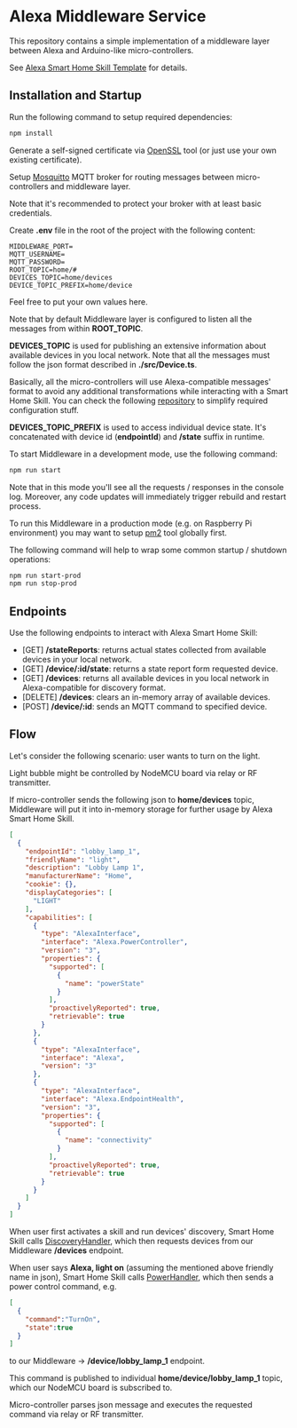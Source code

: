 # Alexa Middleware Service

This repository contains a simple implementation of a middleware layer between Alexa and Arduino-like micro-controllers.

See [Alexa Smart Home Skill Template](https://github.com/sskorol/alexa-smart-home-skill-template) for details.

## Installation and Startup

Run the following command to setup required dependencies:

```bash
npm install
``` 

Generate a self-signed certificate via [OpenSSL](https://www.openssl.org/) tool (or just use your own existing certificate).

Setup [Mosquitto](https://mosquitto.org/) MQTT broker for routing messages between micro-controllers and middleware layer.

Note that it's recommended to protect your broker with at least basic credentials.

Create **.env** file in the root of the project with the following content:

```dotenv
MIDDLEWARE_PORT=
MQTT_USERNAME=
MQTT_PASSWORD=
ROOT_TOPIC=home/#
DEVICES_TOPIC=home/devices
DEVICE_TOPIC_PREFIX=home/device
```

Feel free to put your own values here.

Note that by default Middleware layer is configured to listen all the messages from within **ROOT_TOPIC**.

**DEVICES_TOPIC** is used for publishing an extensive information about available devices in you local network. Note that all the messages must follow the json format described in **./src/Device.ts**.

Basically, all the micro-controllers will use Alexa-compatible messages' format to avoid any additional transformations while interacting with a Smart Home Skill. You can check the following [repository](https://github.com/sskorol/arduino-alexa-bridge) to simplify required configuration stuff.

**DEVICES_TOPIC_PREFIX** is used to access individual device state. It's concatenated with device id (**endpointId**) and **/state** suffix in runtime.

To start Middleware in a development mode, use the following command:

```bash
npm run start
```

Note that in this mode you'll see all the requests / responses in the console log. Moreover, any code updates will immediately trigger rebuild and restart process. 

To run this Middleware in a production mode (e.g. on Raspberry Pi environment) you may want to setup [pm2](https://pm2.io/doc/en/runtime/overview/?utm_source=pm2&utm_medium=website&utm_campaign=rebranding) tool globally first.

The following command will help to wrap some common startup / shutdown operations:
```bash
npm run start-prod
npm run stop-prod
```

## Endpoints

Use the following endpoints to interact with Alexa Smart Home Skill:  

 - [GET] **/stateReports**: returns actual states collected from available devices in your local network.
 - [GET] **/device/:id/state**: returns a state report form requested device.
 - [GET] **/devices**: returns all available devices in you local network in Alexa-compatible for discovery format.
 - [DELETE] **/devices**: clears an in-memory array of available devices.
 - [POST] **/device/:id**: sends an MQTT command to specified device.
 
## Flow

Let's consider the following scenario: user wants to turn on the light.

Light bubble might be controlled by NodeMCU board via relay or RF transmitter.

If micro-controller sends the following json to **home/devices** topic, Middleware will put it into in-memory storage for further usage by Alexa Smart Home Skill. 

```json
[
  {
    "endpointId": "lobby_lamp_1",
    "friendlyName": "light",
    "description": "Lobby Lamp 1",
    "manufacturerName": "Home",
    "cookie": {},
    "displayCategories": [
      "LIGHT"
    ],
    "capabilities": [
      {
        "type": "AlexaInterface",
        "interface": "Alexa.PowerController",
        "version": "3",
        "properties": {
          "supported": [
            {
              "name": "powerState"
            }
          ],
          "proactivelyReported": true,
          "retrievable": true
        }
      },
      {
        "type": "AlexaInterface",
        "interface": "Alexa",
        "version": "3"
      },
      {
        "type": "AlexaInterface",
        "interface": "Alexa.EndpointHealth",
        "version": "3",
        "properties": {
          "supported": [
            {
              "name": "connectivity"
            }
          ],
          "proactivelyReported": true,
          "retrievable": true
        }
      }
    ]
  }
]
```

When user first activates a skill and run devices' discovery, Smart Home Skill calls [DiscoveryHandler](https://github.com/sskorol/alexa-smart-home-skill-template/blob/development/src/core/DiscoveryHandler.ts), which then requests devices from our Middleware **/devices** endpoint.

When user says **Alexa, light on** (assuming the mentioned above friendly name in json), Smart Home Skill calls [PowerHandler](https://github.com/sskorol/alexa-smart-home-skill-template/blob/development/src/core/PowerHandler.ts), which then sends a power control command, e.g.

```json
[
  {
	"command":"TurnOn",
  	"state":true
  }
]
```
 
to our Middleware -> **/device/lobby_lamp_1** endpoint.

This command is published to individual **home/device/lobby_lamp_1** topic, which our NodeMCU board is subscribed to.

Micro-controller parses json message and executes the requested command via relay or RF transmitter. 
